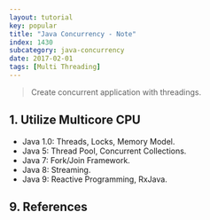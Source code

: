 ```yaml
---
layout: tutorial
key: popular
title: "Java Concurrency - Note"
index: 1430
subcategory: java-concurrency
date: 2017-02-01
tags: [Multi Threading]
---
```


> Create concurrent application with threadings.

## 1. Utilize Multicore CPU
* Java 1.0: Threads, Locks, Memory Model.
* Java 5: Thread Pool, Concurrent Collections.
* Java 7: Fork/Join Framework.
* Java 8: Streaming.
* Java 9: Reactive Programming, RxJava.


## 9. References
